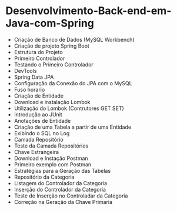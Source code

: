 # Desenvolvimento-Back-end-em-Java-com-Spring

- Criação de Banco de Dados (MySQL Workbench)
- Criação de projeto Spring Boot
- Estrutura do Projeto
- Primeiro Controlador
- Testando o Primeiro Controlador
- DevTools
- Spring Data JPA
- Configuração da Conexão do JPA com o MySQL
- Fuso horario
- Criação de Entidade
- Download e instalação Lombok
- Utilização do Lombok (Contrutores GET SET)
- Introdução ao JUnit
- Anotações de Entidade
- Criação de uma Tabela a partir de uma Entidade
- Exibindo o SQL no Log
- Camada Repositório
- Teste da Camada Repositórios
- Chave Estrangeira
- Download e Instação Postman
- Primeiro exemplo com Postman 
- Estratégias para a Geração das Tabelas
- Repositório da Categoria
- Listagem do Controlador da Categoria
- Inserção do Controlador da Categoria
- Teste	de Inserção no Controladar da Categoria
- Correção na Geração da Chave Primaria
